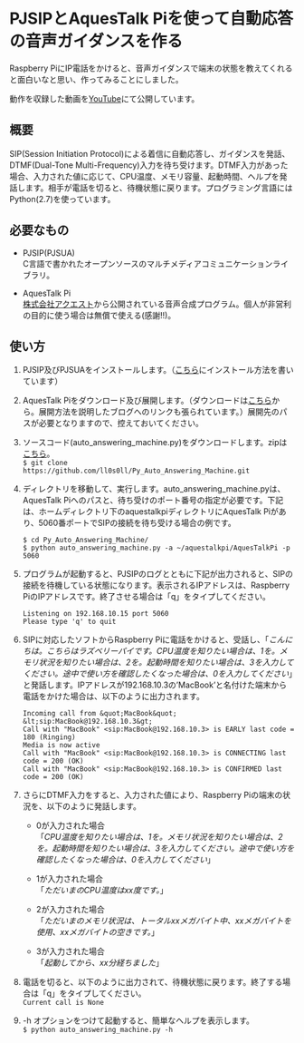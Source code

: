 # PJSIPとAquesTalk Piを使って自動応答の音声ガイダンスを作る

Raspberry PiにIP電話をかけると、音声ガイダンスで端末の状態を教えてくれると面白いなと思い、作ってみることにしました。

動作を収録した動画を[YouTube](https://www.youtube.com/watch?v=8SgVOdOgTx8)にて公開しています。

## 概要
SIP(Session Initiation Protocol)による着信に自動応答し、ガイダンスを発話、DTMF(Dual-Tone Multi-Frequency)入力を待ち受けます。DTMF入力があった場合、入力された値に応じて、CPU温度、メモリ容量、起動時間、ヘルプを発話します。相手が電話を切ると、待機状態に戻ります。プログラミング言語にはPython(2.7)を使っています。

## 必要なもの
-   PJSIP(PJSUA)  
    C言語で書かれたオープンソースのマルチメディアコミュニケーションライブラリ。

-   AquesTalk Pi  
    [株式会社アクエスト](http://www.a-quest.com/)から公開されている音声合成プログラム。個人が非営利の目的に使う場合は無償で使える(感謝!!)。

## 使い方
1.  PJSIP及びPJSUAをインストールします。（[こちら](https://gist.github.com/ll0s0ll/ec791b30d03f75e666014ead3097188c)にインストール方法を書いています）

1.  AquesTalk Piをダウンロード及び展開します。（ダウンロードは[こちら](http://www.a-quest.com/products/aquestalkpi.html)から。展開方法を説明したブログへのリンクも張られています。）展開先のパスが必要となりますので、控えておいてください。

1. ソースコード(auto\_answering\_machine.py)をダウンロードします。zipは[こちら](https://github.com/ll0s0ll/Py_Auto_Answering_Machine/archive/master.zip)。  
```$ git clone https://github.com/ll0s0ll/Py_Auto_Answering_Machine.git```

1. ディレクトリを移動して、実行します。auto\_answering\_machine.pyは、AquesTalk Piへのパスと、待ち受けのポート番号の指定が必要です。下記は、ホームディレクトリ下のaquestalkpiディレクトリにAquesTalk Piがあり、5060番ポートでSIPの接続を待ち受ける場合の例です。  
   ```
   $ cd Py_Auto_Answering_Machine/
   $ python auto_answering_machine.py -a ~/aquestalkpi/AquesTalkPi -p 5060
   ```
1. プログラムが起動すると、PJSIPのログとともに下記が出力されると、SIPの接続を待機している状態になります。表示されるIPアドレスは、Raspberry PiのIPアドレスです。終了させる場合は「q」をタイプしてください。  
   ```
   Listening on 192.168.10.15 port 5060
   Please type 'q' to quit
   ```

1. SIPに対応したソフトからRaspberry Piに電話をかけると、受話し、「*こんにちは。こちらはラズベリーパイです。CPU温度を知りたい場合は、1を。メモリ状況を知りたい場合は、2を。起動時間を知りたい場合は、3を入力してください。途中で使い方を確認したくなった場合は、0を入力してください*」と発話します。IPアドレスが192.168.10.3の’MacBook’と名付けた端末から電話をかけた場合は、以下のように出力されます。
   ```
   Incoming call from &quot;MacBook&quot; &lt;sip:MacBook@192.168.10.3&gt;
   Call with "MacBook" <sip:MacBook@192.168.10.3> is EARLY last code = 180 (Ringing)
   Media is now active
   Call with "MacBook" <sip:MacBook@192.168.10.3> is CONNECTING last code = 200 (OK)
   Call with "MacBook" <sip:MacBook@192.168.10.3> is CONFIRMED last code = 200 (OK)
   ```

1. さらにDTMF入力をすると、入力された値により、Raspberry Piの端末の状況を、以下のように発話します。

   - 0が入力された場合  
   「*CPU温度を知りたい場合は、1を。メモリ状況を知りたい場合は、2を。起動時間を知りたい場合は、3を入力してください。途中で使い方を確認したくなった場合は、0を入力してください*」
   
   - 1が入力された場合  
   「*ただいまのCPU温度はxx度です。*」
   
   - 2が入力された場合  
   「*ただいまのメモリ状況は、トータルxxメガバイト中、xxメガバイトを使用、xxメガバイトの空きです。*」
   
   - 3が入力された場合  
   「*起動してから、xx分経ちました*」

1. 電話を切ると、以下のように出力されて、待機状態に戻ります。終了する場合は「q」をタイプしてください。  
   `Current call is None`

1. -h オプションをつけて起動すると、簡単なヘルプを表示します。  
   `$ python auto_answering_machine.py -h`